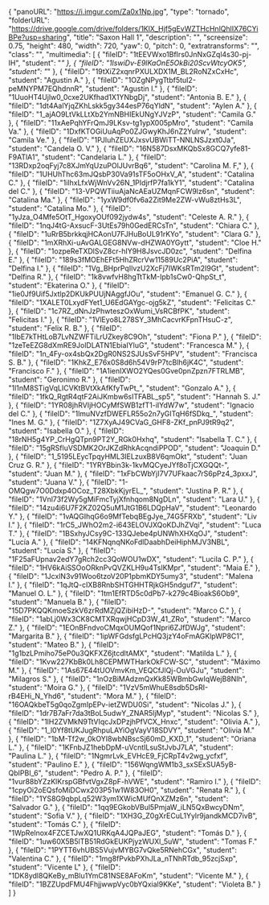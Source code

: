 {
      "panoURL": "https://i.imgur.com/Za0x1Np.jpg",
      "type": "tornado",
      "folderURL": "https://drive.google.com/drive/folders/1KlX_Hjf5gEvWZTHcHnlQhlIX76CYiBPe?usp=sharing",
      "title": "Saxon Hall 1",
      "description": "",
      "screensize": 0.75,
      "height": 480,
      "width": 720,
      "yaw": 0,
      "pitch": 0,
      "extratransforms": "",
      "class": "",
      "multimedia": [
         {
            "fileID": "1tEEVWxo1BfIrs0JnNxGZql4s30-pj-IH",
            "student": "*"
         },
         {
            "fileID": "1IswiDv-E9lKaOnE5OkBi20ScvWtcyOK5",
            "student": "*"
         },
         {
            "fileID": "19tXiZ2xqnrPXULXDX1M_BL2RoNZxCxHc",
            "student": "Agustin A."
         },
         {
            "fileID": "1OZgNPygTtbf5tuI2-peMNYPM7EQhdnnR",
            "student": "Agustin I."
         },
         {
            "fileID": "1UuoHT4Ujlw0_0cxe2UKfhad1X1YNbgDj",
            "student": "Antonia B. E."
         },
         {
            "fileID": "1dt4AalYjqZKhLskk5gy344esP76qYldN",
            "student": "Aylen A."
         },
         {
            "fileID": "1_ajAO9LtVkLLtXb2YmNBHIEkUNgYJVzP",
            "student": "Camila G."
         },
         {
            "fileID": "11xAePqhYFrQmJ9LKsv-tg1ypX005pMro",
            "student": "Camila Va."
         },
         {
            "fileID": "1DxfKTOGiUuAqPo0ZJGwyKhJ6nZ2Yulrw",
            "student": "Camila Ve."
         },
         {
            "fileID": "1PJIuhZEUXJxsvUBWiTT-NNLNSJzxt0Ja",
            "student": "Candela O. V."
         },
         {
            "fileID": "16N587DsxMKQbSx8GCQ7yfe81-F9ATlA1",
            "student": "Candelaria L."
         },
         {
            "fileID": "13RDxp2oqFyj7c8XJmYqUzuPOlJUvrBq6",
            "student": "Carolina M. F,"
         },
         {
            "fileID": "1UHUhThc63mJQsbP30Va91sTF5oOHxV_A",
            "student": "Catalina C."
         },
         {
            "fileID": "1iIhxLfxWjWnVv26N_1PIdjrfP7fa1kY1",
            "student": "Catalina del C."
         },
         {
            "fileID": "13-VPQWTiiuAjaNcAEaUZMqnFCW9lz6sn",
            "student": "Catalina Ma."
         },
         {
            "fileID": "1yxW9df0fv6a2Zit9Me2ZW-vWu8ztHs3L",
            "student": "Catalina Mo."
         },
         {
            "fileID": "1yJza_O4Mfe5OtT_HgoxyOUf092jydw4s",
            "student": "Celeste A. R."
         },
         {
            "fileID": "1nqJ4tG-AxsucF-3UtEs79h0GedERCsTn",
            "student": "Chiara C."
         },
         {
            "fileID": "1uRrB5brkkqjHCAonU7FJHuBoUL91rKYo",
            "student": "Clara G."
         },
         {
            "fileID": "1mXRhXi-uAvGALGEG8NVw-dHZWA0YGytt",
            "student": "Cloe H."
         },
         {
            "fileID": "1ozpeReTXDlSvZ8cr-hIY9H8JsvcJD0zc",
            "student": "Delfina E."
         },
         {
            "fileID": "189s3fMOEhEFt5HhZRcrVw11589Uc2PiA",
            "student": "Delfina I."
         },
         {
            "fileID": "1Vg_BHprPqIlvzU2XcFj7IWKsRTm2I9Gt",
            "student": "Delfina R."
         },
         {
            "fileID": "1k8vwfvH8hgTtTkM-Ipb1sCw0-QhpSt_t",
            "student": "Ekaterina O."
         },
         {
            "fileID": "1ie0Jf9Uif5Jxtlp2DKUkPUUjNAggfJOu",
            "student": "Emanuel G. C."
         },
         {
            "fileID": "1XALET0LxydFYet1_U6EdGAYgc-ojg5kZ",
            "student": "Felicitas C."
         },
         {
            "fileID": "1c7RZ_dNnJzPhwteszOxWumi_VsRCBfPK",
            "student": "Felicitas I."
         },
         {
            "fileID": "1VlEyo8L278SY_3MhCacvrKFpnTHsuC-z",
            "student": "Felix R. B."
         },
         {
            "fileID": "1IbE7kTHtLoB7LvNZWFTiLrUZkey8C9Oh",
            "student": "Fiona P."
         },
         {
            "fileID": "1zeTeEZG8dXmRE9JolDLATN1EbiaIYluG",
            "student": "Francesca M."
         },
         {
            "fileID": "1n_4Fy-ox4sbQx2DgR0NS2SJUsSvF5HPV",
            "student": "Francisca S. B."
         },
         {
            "fileID": "1KhkZ_E76x0S8d6h54V9rP7tcBlh6jK4C",
            "student": "Francisco F."
         },
         {
            "fileID": "1A1ienIXWO2YQes0Gve0pnZpzn7FTRLMB",
            "student": "Geronimo R."
         },
         {
            "fileID": "1l1nM8STigVqLICVKtBVtXkAfKfyTwPt_",
            "student": "Gonzalo A."
         },
         {
            "fileID": "1fkQ_RgtR4qtF2AiJKmbw6sITFABL_sp5",
            "student": "Hannah S. J."
         },
         {
            "fileID": "1YR08jhRVIjHOCyMfSWB1zfT1-iIYdW7w",
            "student": "Ignacio del C."
         },
         {
            "fileID": "1lmuNVzfDWEFLR55o2n7yGITqH6fSDkq_",
            "student": "Ines M. G."
         },
         {
            "fileID": "1Z7XyAJ49CVaG_GHF8-ZKf_pnPJ9tR9q2",
            "student": "Isabella O."
         },
         {
            "fileID": "18rNH5g4YP_CrHgQTpn9PT2Y_RGk0Hxhq",
            "student": "Isabella T. C."
         },
         {
            "fileID": "15gRSfluVSDMK2OrJKZdRhkAcqndiPPOD",
            "student": "Joaquin D."
         },
         {
            "fileID": "1_5195LEycTpqyHML3IELzuxB8V6qmOkt",
            "student": "Juan Cruz G. R."
         },
         {
            "fileID": "1YRYBbin3k-1kvMQCyeJYf8oTjCXGQQt-",
            "student": "Juan M."
         },
         {
            "fileID": "1xFbCWbYjI7V7UFkaac7rS6pPz4_3pxxJ",
            "student": "Juana V."
         },
         {
            "fileID": "1-OMQgw7O0Ddxp4OCoz_T28XbkKjyrEL_",
            "student": "Justina P. R."
         },
         {
            "fileID": "1Vnl73f2Wy5gMiFmcTyjXfnhqom8NgDLn",
            "student": "Lara U."
         },
         {
            "fileID": "14zu4i6U7F2KZ02Q5uM1JtG1B6LDQpHaV",
            "student": "Leonardo Y."
         },
         {
            "fileID": "1vAQGIhqG6o9MfTebqBEgJye_74G5FRXb",
            "student": "Liv I."
         },
         {
            "fileID": "1rC5_JWhO2m2-i643ELOVJXQoKDJhZVqi",
            "student": "Luca T."
         },
         {
            "fileID": "1BSxhyJCsy9C-133QJebe4pUNWhXHXqOJ",
            "student": "Lucía A."
         },
         {
            "fileID": "14KFNqnqNKoFdlDaabhDeiHiphMJV3NBL",
            "student": "Lucía S."
         },
         {
            "fileID": "1F25aFUpnav2edY7gRch2cc3QoWOU1wDX",
            "student": "Lucila C. P."
         },
         {
            "fileID": "1HV6kAiSSOoORknPvQVZKLH9u4TslKMpr",
            "student": "Maia E."
         },
         {
            "fileID": "1JcxlN3v91Woo6tzoV20P1pbmKDY5umy3",
            "student": "Malena I."
         },
         {
            "fileID": "1qJtQ-cIXB8RnbSHTGHHTRjkGH5ndguf7",
            "student": "Manuel O. L."
         },
         {
            "fileID": "1tm1EfRTD5c0dPb7-k279c4BioakS6Ob9",
            "student": "Manuela B."
         },
         {
            "fileID": "15D7PKQQKmoeSzkV6zrRdMZjQZibiHzD-",
            "student": "Marco C."
         },
         {
            "fileID": "1abLj0Wx3CK8CMTXRqwjHCpD3W_41_ZRo",
            "student": "Marco Z."
         },
         {
            "fileID": "1EOnBFndvoCMqxOUMQof1Npri6ZJfDWJg",
            "student": "Margarita B."
         },
         {
            "fileID": "1ipWFGdsfgLPcHQ3jzY4oFmAGKlpWP8C1",
            "student": "Mateo B."
         },
         {
            "fileID": "1g1bzLPmiho75eP0u3QKFXZ6jtcdltAMX",
            "student": "Matilda L."
         },
         {
            "fileID": "1Kvw227KbBk0Lh8CEPMWTHarkOkFCW-SC",
            "student": "Máximo M."
         },
         {
            "fileID": "1As67E44tUOVmvKm_VEQCfJlQj-OuVGJu",
            "student": "Milagros S."
         },
         {
            "fileID": "1nOzBiMAdzmQxKk85WBmbGwIqWejB8Nlh",
            "student": "Moira G."
         },
         {
            "fileID": "1VzV5mWhuE8sdb5DsRI-rB4EHi_N_Yhd6",
            "student": "Mora M."
         },
         {
            "fileID": "16OAQkbeT5g0qoZgmIpEPv-ietZWDU0Si",
            "student": "Nicolas J."
         },
         {
            "fileID": "1dr7B7aFr7da3tBoL5udwY_ZNAR5ljMyp",
            "student": "Nicolas S."
         },
         {
            "fileID": "1lH2ZVMkN9TtVIqcJxDPzjhPfVCX_Hnxc",
            "student": "Olivia A."
         },
         {
            "fileID": "1_l0Yf8tUKJugRhpuLAYiOgVayV18SDVY",
            "student": "Olivia M."
         },
         {
            "fileID": "1bM-Tf2w_0kOYI8wbNBscSj60mD_KXD_1",
            "student": "Oriana L."
         },
         {
            "fileID": "1KFnbJZ1hebDpM-uVcntILsuStJvbJ7LA",
            "student": "Paulina L."
         },
         {
            "fileID": "1NgmrLvk_EVHcE9_FjCRpT4v2wg_ycfxf",
            "student": "Paulino E."
         },
         {
            "fileID": "156WqngWM1b3_sxSExSUA5yB-QbIPBI_6",
            "student": "Pedro A. P."
         },
         {
            "fileID": "1vur88bYZzKlKrspGBfvtVgxZ8pF-hVWE",
            "student": "Ramiro I."
         },
         {
            "fileID": "1cpyOi2oEQsfoMiDCwx203P51w1W83OH0",
            "student": "Renata R."
         },
         {
            "fileID": "1YS8G9qbpLq52W3ym1XWicMUfQnXZMz6n",
            "student": "Salvador G."
         },
         {
            "fileID": "1qq9EGkobVBul5PmjaW_iLN5QxBwcyDNm",
            "student": "Sofia V."
         },
         {
            "fileID": "1XH3G_Z0gXrECuL1Yylr9jandkMCD7ivB",
            "student": "Tomás C."
         },
         {
            "fileID": "1WpRelnox4FZCETJwXQ1URKqA4JQPaJEG",
            "student": "Tomás D."
         },
         {
            "fileID": "1uw60X5B5lTB51RdGkEUKPjyzWUXl_5uW",
            "student": "Tomas F."
         },
         {
            "fileID": "1PYTT6vhUBS5VujvMYBG7vQke5RNehCGx",
            "student": "Valentina C."
         },
         {
            "fileID": "1mg8fPvkbPXhJLa_nTNhRTdb_95zcjSxp",
            "student": "Vicente L"
         },
         {
            "fileID": "1DK8ydl8QKeBy_mBlu1YmC81NSE8AFoKm",
            "student": "Vicente M."
         },
         {
            "fileID": "1BZZUpdFMU4FhjjwwpVyc0bYQxial9KKe",
            "student": "Violeta B."
         }
      ]
   }